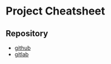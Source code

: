 # Project Cheatsheet

## Repository

- [github](https://github.com/thibaulthulaux/powershell-library)
- [gitlab](https://gitlab.com/thibaulthulaux/powershell-library)
